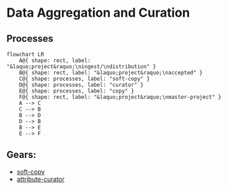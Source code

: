 # Data Aggregation and Curation

## Processes

```mermaid
flowchart LR
    A@{ shape: rect, label: "&laquo;project&raquo;\ningest/\ndistribution" }
    B@{ shape: rect, label: "&laquo;project&raquo;\naccepted" }
    C@{ shape: processes, label: "soft-copy" }
    D@{ shape: processes, label: "curator" }
    E@{ shape: processes, label: "copy" }
    F@{ shape: rect, label: "&laquo;project&raquo;\nmaster-project" }
    A --> C
    C --> B
    B --> D
    D --> B
    B --> E
    E --> F
```

## Gears:

- [soft-copy](https://gitlab.com/flywheel-io/scientific-solutions/gears/soft-copy)
- [attribute-curator](../attribute-curator/)